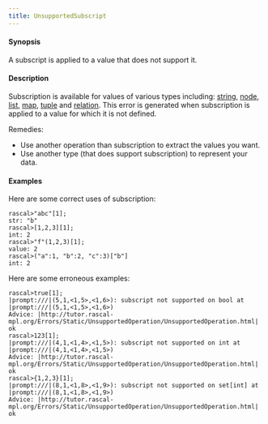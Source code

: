 ```yaml
---
title: UnsupportedSubscript
---
```


#### Synopsis

A subscript is applied to a value that does not support it.

#### Description

Subscription is available for values of various types including: 
[string](../../Rascal/Expressions/Values/String/Subscription/index.md), 
[node](../../Rascal/Expressions/Values/Node/Subscription/index.md),
[list](../../Rascal/Expressions/Values/List/Subscription/index.md), 
[map](../../Rascal/Expressions/Values/Map/Subscription/index.md), 
[tuple](../../Rascal/Expressions/Values/Tuple/Subscription/index.md) and 
[relation](../../Rascal/Expressions/Values/Relation/Subscription/index.md).
This error is generated when subscription is applied to a value for which it is not defined.

Remedies:

*  Use another operation than subscription to extract the values you want.
*  Use another type (that does support subscription) to represent your data.

#### Examples

Here are some correct uses of subscription:

```rascal-shell 
rascal>"abc"[1];
str: "b"
rascal>[1,2,3][1];
int: 2
rascal>"f"(1,2,3)[1];
value: 2
rascal>("a":1, "b":2, "c":3)["b"]
int: 2
```
Here are some erroneous examples:

```rascal-shell ,error
rascal>true[1];
|prompt:///|(5,1,<1,5>,<1,6>): subscript not supported on bool at |prompt:///|(5,1,<1,5>,<1,6>)
Advice: |http://tutor.rascal-mpl.org/Errors/Static/UnsupportedOperation/UnsupportedOperation.html|
ok
rascal>123[1];
|prompt:///|(4,1,<1,4>,<1,5>): subscript not supported on int at |prompt:///|(4,1,<1,4>,<1,5>)
Advice: |http://tutor.rascal-mpl.org/Errors/Static/UnsupportedOperation/UnsupportedOperation.html|
ok
rascal>{1,2,3}[1];
|prompt:///|(8,1,<1,8>,<1,9>): subscript not supported on set[int] at |prompt:///|(8,1,<1,8>,<1,9>)
Advice: |http://tutor.rascal-mpl.org/Errors/Static/UnsupportedOperation/UnsupportedOperation.html|
ok
```


